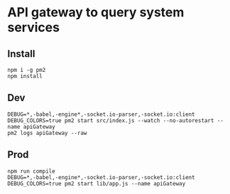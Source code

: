 # API gateway to query system services

## Install
```
npm i -g pm2
npm install
```

## Dev
```
DEBUG=*,-babel,-engine*,-socket.io-parser,-socket.io:client DEBUG_COLORS=true pm2 start src/index.js --watch --no-autorestart --name apiGateway
pm2 logs apiGateway --raw
```

## Prod
```
npm run compile
DEBUG=*,-babel,-engine*,-socket.io-parser,-socket.io:client DEBUG_COLORS=true pm2 start lib/app.js --name apiGateway
```
